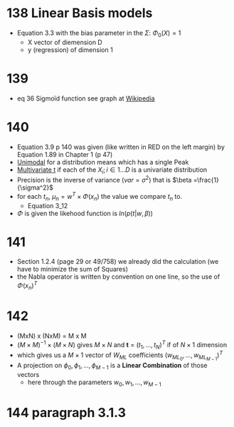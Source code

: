# 138 Linear Basis models
* Equation 3.3 with the bias parameter in the $\Sigma$: $\Phi_0(X) = 1$
  * X vector of diemension D
  * y (regression) of dimension 1
# 139
* eq 36 Sigmoïd function see graph at [Wikipedia](https://en.wikipedia.org/wiki/Sigmoid_function)
# 140
* Equation 3.9 p 140 was given (like written in RED on the left margin) by Equation 1.89 in Chapter 1 (p 47)
* [Unimodal](https://en.wikipedia.org/wiki/Unimodality) for a distribution means which has a single Peak
* [Multivariate t](https://en.wikipedia.org/wiki/Multivariate_normal_distribution) if each of the $X_i; i \in 1...D$ is a univariate distribution
* Precision is the inverse of variance ($var = \sigma^2$) that is $\beta =\frac{1}{\sigma^2}$
* for each $t_n$, $\mu_n = w^T \times \Phi(x_n)$ the value we compare $t_n$ to.
  * Equation 3_12
* $\Phi$ is given the likehood function is $ln(p(t| w,\beta))$
# 141
* Section 1.2.4 (page 29 or 49/758) we already did the calculation (we have to minimize the sum of Squares)
* the Nabla operator is written by convention on one line, so the use of $\Phi(x_n)^T$
# 142
*  (MxN) x (NxM) = M x M 
*  $(M \times M)^{-1} \times (M \times N)$ gives $M \times N$ and **t** = $(t_1, ..., t_N)^T$ if of $N\times1$ dimension
  * which gives us a $M \times 1$ vector of $W_{ML}$ coefficients $(w_{ML_0}, ... , w_{ML_{M-1}})^T$
* A projection on $\phi_0, \phi_1, ...,\phi_{M-1}$ is a **Linear Combination** of those vectors
  * here through the parameters $w_0, w_1, ..., w_{M-1}$
# 144 paragraph 3.1.3
